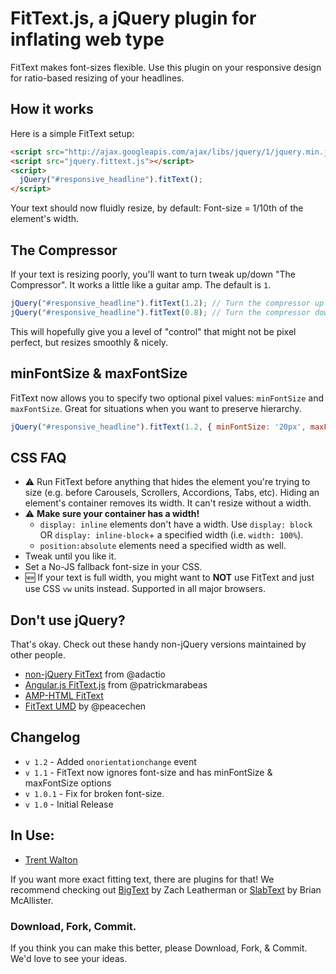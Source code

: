# FitText.js, a jQuery plugin for inflating web type
FitText makes font-sizes flexible. Use this plugin on your responsive design for ratio-based resizing of your headlines.

## How it works
Here is a simple FitText setup:

```html
<script src="http://ajax.googleapis.com/ajax/libs/jquery/1/jquery.min.js"></script>
<script src="jquery.fittext.js"></script>
<script>
  jQuery("#responsive_headline").fitText();
</script>
```

Your text should now fluidly resize, by default: Font-size = 1/10th of the element's width.

## The Compressor
If your text is resizing poorly, you'll want to turn tweak up/down "The Compressor". It works a little like a guitar amp. The default is `1`.

```javascript
jQuery("#responsive_headline").fitText(1.2); // Turn the compressor up   (resizes more aggressively)
jQuery("#responsive_headline").fitText(0.8); // Turn the compressor down (resizes less aggressively)
```

This will hopefully give you a level of "control" that might not be pixel perfect, but resizes smoothly & nicely.

## minFontSize & maxFontSize
FitText now allows you to specify two optional pixel values: `minFontSize` and `maxFontSize`. Great for situations when you want to preserve hierarchy.

```javascript
jQuery("#responsive_headline").fitText(1.2, { minFontSize: '20px', maxFontSize: '40px' });
```

## CSS FAQ

- :warning: Run FitText before anything that hides the element you're trying to size (e.g. before Carousels, Scrollers, Accordions, Tabs, etc). Hiding an element's container removes its width. It can't resize without a width.
- :warning: **Make sure your container has a width!**
  - `display: inline` elements don't have a width. Use `display: block` OR `display: inline-block`+ a specified width (i.e. `width: 100%`).
  - `position:absolute` elements need a specified width as well.
- Tweak until you like it.
- Set a No-JS fallback font-size in your CSS.
- :new: If your text is full width, you might want to **NOT** use FitText and just use CSS `vw` units instead. Supported in all major browsers.

## Don't use jQuery?
That's okay. Check out these handy non-jQuery versions maintained by other people.

- [non-jQuery FitText](https://github.com/adactio/FitText.js) from @adactio
- [Angular.js FitText.js](https://github.com/patrickmarabeas/AngularJS-FitText.js) from @patrickmarabeas
- [AMP-HTML FitText](https://github.com/ampproject/amphtml/tree/master/extensions/amp-fit-text)
- [FitText UMD](https://github.com/peacechen/FitText-UMD) by @peacechen

## Changelog
* `v 1.2` - Added `onorientationchange` event
* `v 1.1` - FitText now ignores font-size and has minFontSize & maxFontSize options
* `v 1.0.1` - Fix for broken font-size.
* `v 1.0` - Initial Release

## In Use:
- [Trent Walton](http://trentwalton.com)

If you want more exact fitting text, there are plugins for that! We recommend checking out [BigText](https://github.com/zachleat/BigText) by Zach Leatherman or [SlabText](https://github.com/freqDec/slabText) by Brian McAllister.

### Download, Fork, Commit.
If you think you can make this better, please Download, Fork, & Commit. We'd love to see your ideas.
